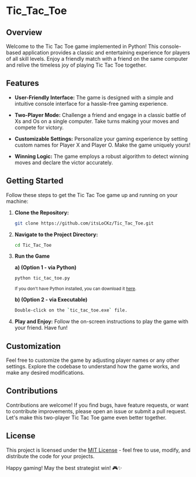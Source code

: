 # Tic_Tac_Toe

## Overview

Welcome to the Tic Tac Toe game implemented in Python! This console-based application provides a classic and entertaining experience for players of all skill levels. Enjoy a friendly match with a friend on the same computer and relive the timeless joy of playing Tic Tac Toe together.

## Features

- **User-Friendly Interface:** The game is designed with a simple and intuitive console interface for a hassle-free gaming experience.

- **Two-Player Mode:** Challenge a friend and engage in a classic battle of Xs and Os on a single computer. Take turns making your moves and compete for victory.

- **Customizable Settings:** Personalize your gaming experience by setting custom names for Player X and Player O. Make the game uniquely yours!

- **Winning Logic:** The game employs a robust algorithm to detect winning moves and declare the victor accurately.

## Getting Started

Follow these steps to get the Tic Tac Toe game up and running on your machine:

1. **Clone the Repository:**
   ```bash
   git clone https://github.com/itsLoCKz/Tic_Tac_Toe.git
   ```

2. **Navigate to the Project Directory:**
   ```bash
   cd Tic_Tac_Toe
   ```

3. **Run the Game**

   **a) (Option 1 - via Python)**
   ```bash
   python tic_tac_toe.py
   ```
   <sub>If you don't have Python installed, you can download it [here](https://www.python.org/downloads/).</sub>

   **b) (Option 2 - via Executable)**
   ```bash
   Double-click on the `tic_tac_toe.exe` file.
   ```
5. **Play and Enjoy:**
   Follow the on-screen instructions to play the game with your friend. Have fun!

## Customization

Feel free to customize the game by adjusting player names or any other settings. Explore the codebase to understand how the game works, and make any desired modifications.

## Contributions

Contributions are welcome! If you find bugs, have feature requests, or want to contribute improvements, please open an issue or submit a pull request. Let's make this two-player Tic Tac Toe game even better together.

## License

This project is licensed under the [MIT License](LICENSE) - feel free to use, modify, and distribute the code for your projects.

Happy gaming! May the best strategist win! 🎮✨
